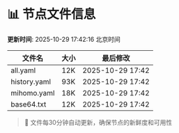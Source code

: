 # 📊 节点文件信息

**更新时间**: 2025-10-29 17:42:16 北京时间

| 文件名 | 大小 | 最后修改 |
|--------|------|----------|
| all.yaml | 12K | 2025-10-29 17:42 |
| history.yaml | 93K | 2025-10-29 17:42 |
| mihomo.yaml | 18K | 2025-10-29 17:42 |
| base64.txt | 12K | 2025-10-29 17:42 |

> 🔄 文件每30分钟自动更新，确保节点的新鲜度和可用性
